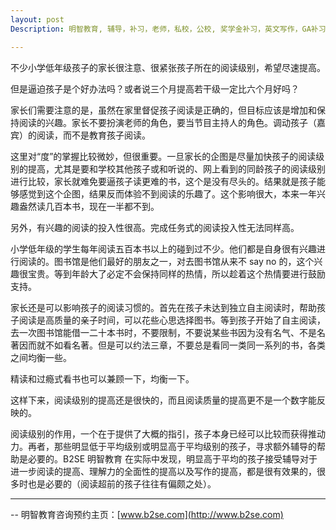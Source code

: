 ```yaml
---
layout: post
Description: 明智教育, 辅导，补习，老师，私校，公校, 奖学金补习，英文写作，GA补习辅导，大学选择，工作规划，从业规划，天才儿童是浮云，澳洲学生挫折教育，儿童空间推理，空间理解能力， 自我观对学习成绩的影响，ATAR 成绩，学校排名局限性，介绍 比较, 澳洲 墨尔本，Scholarship Tutoring, General Ability, Numerical Reasoning, Verbal Reasoning Tutoring, Writing, Universities Selection, Career Education, Career Advisors, Guidance, Melbourne Private Schools, Selective Schools, Writing tutoring, Interviews tutoring, Resume Writing, Spatial skills, Failures help gifted children，Critical and creative thinking involves reasoning, using and analysing evidence, and applying knowledge to find creative solutions to complex problems；Verbal Reasoning, Decision Making, Quantitative Reasoning, Abstract Reasoning, Situational Judgement, self-concept and school results, school marks, gender differences in STEM subjects, cognitive load theory

---
```



不少小学低年级孩子的家长很注意、很紧张孩子所在的阅读级别，希望尽速提高。

但是逼迫孩子是个好办法吗？或者说三个月提高若干级一定比六个月好吗？

家长们需要注意的是，虽然在家里督促孩子阅读是正确的，但目标应该是增加和保持阅读的兴趣。家长不要扮演老师的角色，要当节目主持人的角色。调动孩子（嘉宾）的阅读，而不是教育孩子阅读。

这里对“度”的掌握比较微妙，但很重要。一旦家长的企图是尽量加快孩子的阅读级别的提高，尤其是要和学校其他孩子或和听说的、网上看到的同龄孩子的阅读级别进行比较，家长就难免要逼孩子读更难的书，这个是没有尽头的。结果就是孩子能够感觉到这个企图，结果反而体验不到阅读的乐趣了。这个影响很大，本来一年兴趣盎然读几百本书，现在一半都不到。

另外，有兴趣的阅读的投入性很高。完成任务式的阅读投入性无法同样高。

小学低年级的学生每年阅读五百本书以上的碰到过不少。他们都是自身很有兴趣进行阅读的。图书馆是他们最好的朋友之一，对去图书馆从来不 say no 的，这个兴趣很宝贵。等到年龄大了必定不会保持同样的热情，所以趁着这个热情要进行鼓励支持。

家长还是可以影响孩子的阅读习惯的。首先在孩子未达到独立自主阅读时，帮助孩子阅读是高质量的亲子时间，可以花些心思选择图书。等到孩子开始了自主阅读，去一次图书馆能借一二十本书时，不要限制，不要说某些书因为没有名气、不是名著因而就不如看名著。但是可以约法三章，不要总是看同一类同一系列的书，各类之间均衡一些。

精读和过瘾式看书也可以兼顾一下，均衡一下。

这样下来，阅读级别的提高还是很快的，而且阅读质量的提高更不是一个数字能反映的。

阅读级别的作用，一个在于提供了大概的指引，孩子本身已经可以比较而获得推动力。再者，那些明显低于平均级别或明显高于平均级别的孩子，寻求额外辅导的帮助是必要的。B2SE 明智教育 在实际中发现，明显高于平均的孩子接受辅导对于进一步阅读的提高、理解力的全面性的提高以及写作的提高，都是很有效果的，很多时也是必要的（阅读超前的孩子往往有偏颇之处）。

--------
-- 明智教育咨询预约主页：[www.b2se.com](http://www.b2se.com)


